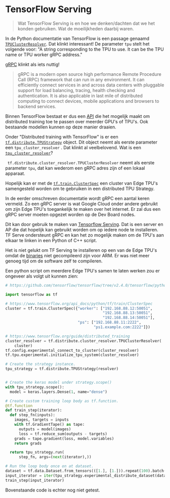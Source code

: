 # TensorFlow Serving

>Wat TensorFlow Serving is en hoe we denken/dachten dat we het konden gebruiken.
>Wat de moeilijkheden daarbij waren.

In de Python documentatie van TensorFlow is een passage genaamd [`TPUClusterResolver`](https://docs.w3cub.com/tensorflow~2.4/distribute/cluster_resolver/tpuclusterresolver.html). Dat klinkt interessant! De parameter `tpu` stelt het volgende voor: "A string corresponding to the TPU to use. It can be the TPU name or TPU worker gRPC address."

[gRPC](https://grpc.io/) klinkt als iets nuttig!

> gRPC is a modern open source high performance Remote Procedure Call (RPC) framework that can run in any environment. It can efficiently connect services in and across data centers with pluggable support for load balancing, tracing, health checking and authentication. It is also applicable in last mile of distributed computing to connect devices, mobile applications and browsers to backend services.

Binnen TensorFlow bestaat er dus een [API](https://github.com/tensorflow/tensorflow/tree/v2.4.0/tensorflow/python/distribute#tensorflow-distribute-libraries) die het mogelijk maakt om distributed training toe te passen over meerder GPU's of TPU's. Ook bestaande modellen kunnen op deze manier draaien.

Onder "Distributed training with TensorFlow" is er een [`tf.distribute.TPUStrategy`](https://www.tensorflow.org/api_docs/python/tf/distribute/TPUStrategy) object. Dit object neemt als eerste parameter een `tpu_cluster_resolver` . Dat klinkt al veelbelovend. Wat is een [`tpu_cluster_resolver`](https://www.tensorflow.org/api_docs/python/tf/distribute/cluster_resolver/TPUClusterResolver)?

` tf.distribute.cluster_resolver.TPUClusterResolver` neemt als eerste parameter `tpu`, dat kan wederom een gRPC adres zijn of een lokaal apparaat.

Hopelijk kan er met de [`tf.train.ClusterSpec`](https://www.tensorflow.org/api_docs/python/tf/train/ClusterSpec) een cluster van Edge TPU's samengesteld worden om te gebruiken in een distributed TPU Strategy.

In de eerder omschreven documentatie wordt gRPC een aantal keren vermeld. Zo een gRPC server is wat Google Cloud onder andere gebruikt om zijn Edge TPU's toegankelijk te maken over het internet. Er zal dus een gRPC server moeten opgezet worden op de Dev Board nodes.

Dit kan door gebruik te maken van [Tensorflow Serving](https://github.com/tensorflow/serving). Dat is een server en AP die dat hopelijk kan gebruikt worden om op iedere node te installeren. TF Serve ondersteunt gRPC en kan het zo mogelijk maken om de TPU's aan elkaar te linken in een Python of C++ script.

Het is niet gelukt om TF Serving te installeren op een van de Edge TPU's omdat de [binaries](http://storage.googleapis.com/tensorflow-serving-apt) niet gecompileerd zijn voor ARM. Er was niet meer genoeg tijd om de software zelf te compileren.

Een python script om meerdere Edge TPU's samen te laten werken zou er ongeveer als volgt uit kunnen zien:

```python
# https://github.com/tensorflow/tensorflow/tree/v2.4.0/tensorflow/python/distribute#custom-training-loop-with-tpus

import tensorflow as tf

# https://www.tensorflow.org/api_docs/python/tf/train/ClusterSpec
cluster = tf.train.ClusterSpec({"worker": ["192.168.88.12:50051",
                                           "192.168.88.13:50051",
                                           "192.168.88.14:50051"],
                                "ps": ["192.168.88.11:2222",
                                       "ps1.example.com:2222"]})

# https://www.tensorflow.org/guide/distributed_training
cluster_resolver = tf.distribute.cluster_resolver.TPUClusterResolver(
    cluster)
tf.config.experimental_connect_to_cluster(cluster_resolver)
tf.tpu.experimental.initialize_tpu_system(cluster_resolver)

# Create the strategy instance.
tpu_strategy = tf.distribute.TPUStrategy(resolver)


# Create the keras model under strategy.scope()
with tpu_strategy.scope():
  model = keras.layers.Dense(1, name="dense")

# Create custom training loop body as tf.function.
@tf.function
def train_step(iterator):
  def step_fn(inputs):
    images, targets = inputs
    with tf.GradientTape() as tape:
      outputs = model(images)
      loss = tf.reduce_sum(outputs - targets)
    grads = tape.gradient(loss, model.variables)
    return grads

  return tpu_strategy.run(
      step_fn, args=(next(iterator),))

# Run the loop body once on at dataset.
dataset = tf.data.Dataset.from_tensors(([1.], [1.])).repeat(100).batch(10
input_iterator = iter(tpu_strategy.experimental_distribute_dataset(dataset))
train_step(input_iterator)
```

Bovenstaande code is echter nog niet getest.
